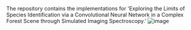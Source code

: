 The repository contains the implementations for 'Exploring the Limits of Species Identification via a Convolutional Neural Network in a Complex Forest Scene through Simulated Imaging Spectroscopy.'
![image](https://github.com/user-attachments/assets/4b8bcbe1-2cac-4df8-bdb7-ad3147e408a1)

